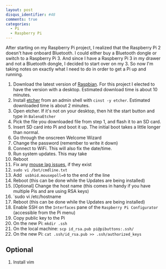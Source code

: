 ```yaml
---
layout: post
disqus_identifier: #48
comments: true
categories:
  - Pi
  - Raspberry Pi
---
```


After starting on my Raspberry Pi project, I realized that the Raspberry Pi 2
doesn't have onboard Bluetooth. I could either buy a Bluetooth dongle or
switch to a Raspberry Pi 3. And since I have a Raspberry Pi 3 in my drawer and
not a Bluetooth dongle, I decided to start over on my 3. So now I'm taking
notes on exactly what I need to do in order to get a Pi up and running.

1. Download the latest version of [Raspbian](https://www.raspberrypi.org/downloads/raspbian/). For this project I elected to have the version with a desktop. Estimated download time is about 10 minutes.
1. Install [etcher](https://www.balena.io/etcher/) from an admin shell with `cinst -y etcher`. Estimated downloaded time is about 2 minutes.
1. Open etcher. If it's not on your desktop, then hit the start button and type in `BalenaEtcher`
1. Pick the file you downloaded file from step 1, and flash it to an SD card. 
1. Insert SD card into Pi and boot it up. The initial boot takes a little longer than normal.
1. Go through the onscreen Welcome Wizard
  1. Change the password (remember to write it down)
  1. Connect to WiFi.  This will also fix the date/time.
  1. Run system updates. This may take
  1. Reboot
1. Fix any [mouse lag issues](archive/2019/03/14/Fixing-Mouse-Lag-On-a-Raspberry-Pi/), if they exist
  1. `sudo vi /bot/cmdline.txt`
  1. Add ` usbhid.mousepoll=0` to the end of the line
  1. Reboot (this can be done while the Updates are being installed)
1. [Optional] Change the host name (this comes in handy if you have multiple Pis and are using RSA keys)
  1. `sudo vi /etc/hostname
  1. Reboot (this can be done while the Updates are being installed)
1. Enable SSH on the `Interfaces` pane of the `Raspberry Pi Configurator` (accessible from the Pi menu)
1. Copy public key to the Pi
  1. On the new Pi:  `mkdir .ssh`
  1. On the local machine:  `scp id_rsa.pub pi@pibuttons:.ssh/`
  1. On the new Pi:  `cat .ssh/id_rsa.pub >> .ssh/authorized_keys`

## Optional

1. Install vim
